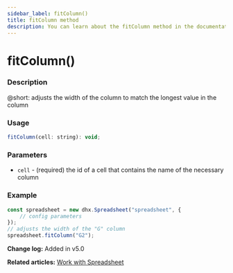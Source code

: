 ```yaml
---
sidebar_label: fitColumn()
title: fitColumn method
description: You can learn about the fitColumn method in the documentation of the DHTMLX JavaScript Spreadsheet library. Browse developer guides and API reference, try out code examples and live demos, and download a free 30-day evaluation version of DHTMLX Spreadsheet.
---
```


# fitColumn()

### Description

@short: adjusts the width of the column to match the longest value in the column


### Usage

~~~js
fitColumn(cell: string): void;
~~~

### Parameters

- `cell` - (required) the id of a cell that contains the name of the necessary column

### Example

~~~jsx {5}
const spreadsheet = new dhx.Spreadsheet("spreadsheet", {
    // config parameters
});
// adjusts the width of the "G" column
spreadsheet.fitColumn("G2");
~~~

**Change log:** Added in v5.0

**Related articles:** [Work with Spreadsheet](working_with_ssheet.md#autofit-column-width)
